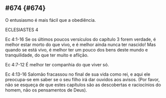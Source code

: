 ## #674 {#674}

O entusiasmo é mais fácil que a obediência.

ECLESIASTES 4

Ec 4:1-16 Se os últimos poucos versículos do capítulo 3 forem verdade, é melhor estar morto do que vivo, e é melhor ainda nunca ter nascido! Mas quando se está vivo, é melhor ter um pouco dos bens deste mundo e tranquilidade, do que ter muito e aflição.

Ec 4:7-12 É melhor ter companhia do que viver só.

Ec 4:13-16 Salomão fracassou no final de sua vida como rei, e aqui ele preocupa-se em saber se o seu filho irá dar ouvidos aos avisos. (Por favor, não se esqueça de que estes capítulos são as descobertas e raciocínios do homem, não os pensamentos de Deus).